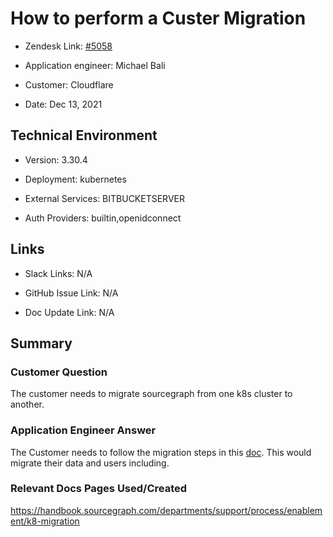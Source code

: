 

# How to perform a Custer Migration <!-- Ticket Title  Hint: include keywords to make it searchable -->



- Zendesk Link: [#5058](https://sourcegraph.zendesk.com/agent/tickets/5058)

- Application engineer: Michael Bali

- Customer: Cloudflare <!-- Redact if this contains personally identifying information -->

- Date: Dec 13, 2021


<!-- Data populated from integration, speak to Ben Gordon or Michael Bali if not working -->

<!-- During Internal team trial, fill missing data manually (we are waiting for all data to sync) -->



## Technical Environment

- Version: 3.30.4​

- Deployment: kubernetes

- External Services: BITBUCKETSERVER

- Auth Providers: builtin,openidconnect





## Links
<!-- Data for application engineer manual entry -->
- Slack Links: N/A

- GitHub Issue Link: N/A

- Doc Update Link: N/A



## Summary

### Customer Question

The customer needs to migrate sourcegraph from one k8s cluster to another.

### Application Engineer Answer

The Customer needs to follow the migration steps in this [doc](https://handbook.sourcegraph.com/departments/support/process/enablement/k8-migration). This would migrate their data and users including.


### Relevant Docs Pages Used/Created

https://handbook.sourcegraph.com/departments/support/process/enablement/k8-migration

<!-- Once complete, upload a copy to https://github.com/sourcegraph/support-tools-internal/tree/main/resolved-tickets as a .md file -->
<!-- Name the file 5058.md -->
